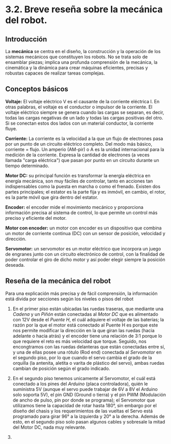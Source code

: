# 3.2. Breve reseña sobre la mecánica del robot.
## Introducción
La **mecánica** se centra en el diseño, la construcción y la operación de los sistemas mecánicos que constituyen los robots. No se trata solo de ensamblar piezas; implica una profunda comprensión de la mecánica, la cinemática y la dinámica para crear máquinas eficientes, precisas y robustas capaces de realizar tareas complejas.

## Conceptos básicos
**Voltaje:** El voltaje eléctrico V es el causante de la corriente eléctrica I. En otras palabras, el voltaje es el conductor o impulsor de la corriente.
El voltaje eléctrico siempre se genera cuando las cargas se separan, es decir, todas las cargas negativas de un lado y todas las cargas positivas del otro. Si se conectan estos dos lados con un material conductor, la corriente fluye.  

**Corriente:** La corriente es la velocidad a la que un flujo de electrones pasa por un punto de un circuito eléctrico completo. Del modo más básico, corriente = flujo.
Un amperio (AM-pir) o A es la unidad internacional para la medición de la corriente. Expresa la cantidad de electrones (a veces llamada "carga eléctrica") que pasan por punto en un circuito durante un tiempo determinado.   

**Motor DC:** su principal función es transformar la energía eléctrica en energía mecánica, son muy fáciles de controlar, tanto en acciones tan indispensables como la puesta en marcha o como el frenado. Existen dos partes principales; el estator es la parte fija y es inmóvil, en cambio, el rotor, es la parte móvil que gira dentro del estator.

**Encoder:** el encoder mide el movimiento mecánico y proporciona información precisa al sistema de control, lo que permite un control más preciso y eficiente del motor.

**Motor con encoder:** un motor con encoder es un dispositivo que combina un motor de corriente continua (DC) con un sensor de posición, velocidad y dirección.

**Servomotor:** un servomotor es un motor eléctrico que incorpora un juego de engranes junto con un circuito electrónico de control, con la finalidad de poder controlar el giro de dicho motor y así poder elegir siempre la posición deseada.

## Reseña de la mecánica del robot  
Para una explicación más precisa y de fácil comprensión, la información está divida por secciones según los niveles o pisos del robot

1. En el primer piso están ubicadas las ruedas traseras, que mediante una *Cadena* y un *Piñón* están conectadas al *Motor DC* que es alimentado con 12V desde el *Puente H*, el cuál adquiere el voltaje de las baterías; la razón por la que el motor está conectado al Puente H es porque este nos permite modificar la dirección en la que giran las ruedas (hacia adelante o hacia atrás) y el encoder tiene una relación de 3:1 porque lo que requiere el reto es más velocidad que torque. Seguido, nos encongtramos con las ruedas delanteras que están conectadas entre sí, y una de ellas posee una rótulo (Rod end) conectada al *Servomotor* en el segundo piso, por lo que cuando el servo cambia el grado de la orquilla (la antenita, aletita o varita de plástico del servo), ambas ruedas cambian de posición según el grado indicado.

2. En el segundo piso tenemos unicamente al Servomotor, el cuál está conectado a los pines del *Arduino* (placa controladora), quién le suministra 5V (aunque el servo puede trabajar de 6V a 8V el Arduino solo soporta 5V), el pin GND (Ground o tierra) y el pin PWM (Modulación de ancho de pulso, pin por donde se programa); el Servomotor que utilizamos tiene la capacidad de rotar hasta 180°, sin embargo por el diseño del chasis y los requerimientos de las vueltas el Servo está programado para girar 96° a la izquierda y 20° a la derecha. Además de esto, en el segundo piso solo pasan algunos cables y sobresale la mitad del Motor DC, nada muy relevante.

3. 
